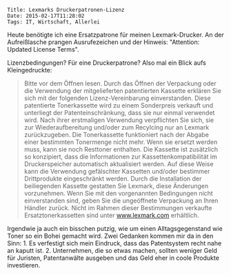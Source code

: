 	Title: Lexmarks Druckerpatronen-Lizenz
	Date: 2015-02-17T11:28:02
	Tags: IT, Wirtschaft, Allerlei

Heute benötigte ich eine Ersatzpatrone für meinen
Lexmark-Drucker. An der Aufreißlasche prangen Ausrufezeichen und der
Hinweis: "Attention: Updated License Terms".

Lizenzbedingungen? Für eine Druckerpatrone? Also mal ein Blick aufs
Kleingedruckte:

> Bitte vor dem Öffnen lesen. Durch das Öffnen der Verpackung oder
> die Verwendung der mitgelieferten patentierten Kassette erklären Sie
> sich mit der folgenden Lizenz-Vereinbarung einverstanden. Diese
> patentierte Tonerkassette wird zu einem Sonderpreis verkauft und
> unterliegt der Patenteinschränkung, dass sie nur einmal verwendet
> wird. Nach ihrer erstmaligen Verwendung verpflichten Sie sich, sie
> zur Wiederaufbereitung und/oder zum Recylcing nur an Lexmark
> zurückzugeben. Die Tonerkassette funktioniert nach der Abgabe einer
> bestimmten Tonermenge nicht mehr. Wenn sie ersetzt werden muss, kann
> sie noch Resttoner enthalten. Die Kassette ist zusätzlich so
> konzipiert, dass die Informationen zur Kassettenkompatibilität im
> Druckerspeicher automatisch aktualisiert werden. Auf diese Weise
> kann die Verwendung gefälschter Kassetten und/oder bestimmer
> Drittprodukte eingeschränkt werden. Durch die Installation der
> beiliegenden Kassette gestatten Sie Lexmark, diese Änderungen
> vorzunehmen. Wenn Sie mit den vorgenannten Bedingungen nicht
> einverstanden sind, geben Sie die ungeöffnete Verpackung an Ihren
> Händler zurück. Nicht im Rahmen dieser Bestimmungen verkaufte
> Ersatztonerkassetten sind unter www.lexmark.com erhältlich.

Irgendwie ja auch ein bisschen putzig, wie um einen Alltagsgegenstand
wie Toner so ein Bohei gemacht wird. Zwei Gedanken kommen mir da in
den Sinn: 1. Es verfestigt sich mein Eindruck, dass das Patentsystem
recht nahe an kaputt ist. 2. Unternehmen, die so etwas machen, sollten
weniger Geld für Juristen, Patentanwälte ausgeben und das Geld eher in
coole Produkte investieren.
